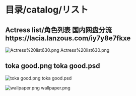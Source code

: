# 目录/catalog/リスト
## Actress list/角色列表  国内网盘分流https://lacia.lanzous.com/iy7y8e7fkxe
![Actress%20list630.png Actress%20list630.png](https://github.com/Marcus-Lacia/AliceGearAegis-material/blob/master/Make/Actress%20list630.png "") 
## toka good.png toka good.psd

![toka good.png toka good.psd](https://github.com/Marcus-Lacia/AliceGearAegis-material/blob/master/Make/toka%20good.png "") 

![wallpaper.png wallpaper.png](https://github.com/Marcus-Lacia/AliceGearAegis-material/blob/master/Make/wallpaper.png "") 
